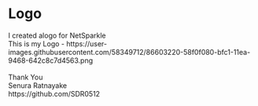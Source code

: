 <h1>Logo</h1>
I created alogo for NetSparkle<br>
This is my Logo - https://user-images.githubusercontent.com/58349712/86603220-58f0f080-bfc1-11ea-9468-642c8c7d4563.png
<br>
<br>
Thank You<br>
Senura Ratnayake<br>
https://github.com/SDR0512
